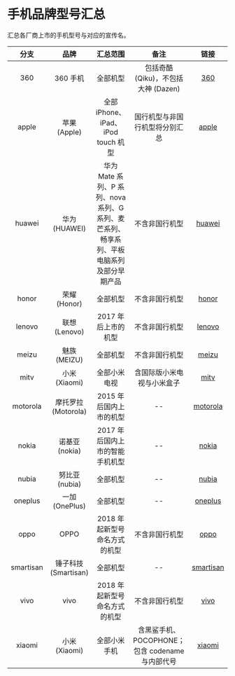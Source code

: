 # 手机品牌型号汇总
汇总各厂商上市的手机型号与对应的宣传名。

| 分支 | 品牌 | 汇总范围 | 备注 | 链接 |
| :-: | :-: | :-: | :-: | :-: |
| 360 | 360 手机 | 全部机型 | 包括奇酷 (Qiku)，不包括大神 (Dazen) | [360](https://github.com/KHwang9883/MobileModels/tree/360) |
| apple | 苹果 (Apple) | 全部 iPhone、iPad、iPod touch 机型 | 国行机型与非国行机型将分别汇总 | [apple](https://github.com/KHwang9883/MobileModels/tree/apple) |
| huawei | 华为 (HUAWEI) | 华为 Mate 系列、P 系列、nova 系列、G 系列、麦芒系列、畅享系列、平板电脑系列及部分早期产品 | 不含非国行机型 | [huawei](https://github.com/KHwang9883/MobileModels/tree/huawei) |
| honor | 荣耀 (Honor) | 全部机型 | 不含非国行机型 | [honor](https://github.com/KHwang9883/MobileModels/tree/honor) |
| lenovo | 联想 (Lenovo) | 2017 年后上市的机型 | 不含非国行机型 | [lenovo](https://github.com/KHwang9883/MobileModels/tree/lenovo) |
| meizu | 魅族 (MEIZU) | 全部机型 | 不含非国行机型 | [meizu](https://github.com/KHwang9883/MobileModels/tree/meizu) |
| mitv | 小米 (Xiaomi) | 全部小米电视 | 含国际版小米电视与小米盒子 | [mitv](https://github.com/KHwang9883/MobileModels/tree/mitv) |
| motorola | 摩托罗拉 (Motorola) | 2015 年后国内上市的机型 | -- | [motorola](https://github.com/KHwang9883/MobileModels/tree/motorola) |
| nokia | 诺基亚 (nokia) | 2017 年后国内上市的智能手机机型 | -- | [nokia](https://github.com/KHwang9883/MobileModels/tree/nokia) |
| nubia | 努比亚 (nubia) | 全部机型 | -- | [nubia](https://github.com/KHwang9883/MobileModels/tree/nubia) |
| oneplus | 一加 (OnePlus) | 全部机型 | -- | [oneplus](https://github.com/KHwang9883/MobileModels/tree/oneplus) |
| oppo | OPPO | 2018 年起新型号命名方式的机型 | 不含非国行机型 | [oppo](https://github.com/KHwang9883/MobileModels/tree/oppo) |
| smartisan | 锤子科技 (Smartisan) | 全部机型 | -- | [smartisan](https://github.com/KHwang9883/MobileModels/tree/smartisan) |
| vivo | vivo | 2018 年起新型号命名方式的机型 | 不含非国行机型 | [vivo](https://github.com/KHwang9883/MobileModels/tree/vivo) |
| xiaomi | 小米 (Xiaomi) | 全部小米手机 | 含黑鲨手机、POCOPHONE；包含 codename 与内部代号 | [xiaomi](https://github.com/KHwang9883/MobileModels/tree/xiaomi) |
